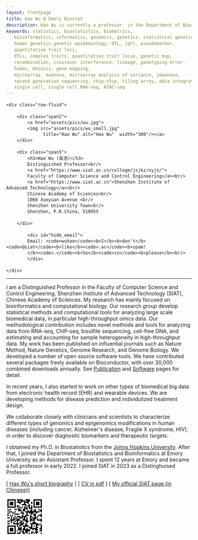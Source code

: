 ```yaml
---
layout: frontpage
title: Hao Wu @ Emory Biostat
description: Hao Wu is currently a professor  in the Department of Biostatistics and Bioinformatics at Emory University 
keywords: statistics, biostatistics, biometrics,
   bioinformatics, informatics, genomics, genetics, statistical genetics,
   human genetics,genetic epidemiology, QTL, jqtl, pseudomarker,
   quantitative trait loci,
   QTLs, complex traits, quantitative trait locus, genetic map,
   recombination, crossover interference, linkage, genotyping error,
   human, meiosis, gene mapping,
   microarray, maanova, microarray analysis of variance, jmaanova,
   second generation sequencing, chip-chip, tiling array, data integration, DSS,
   single cell, single cell RNA-seq, ATAC-seq
---
```

<!--
<div class="navbar">
  <div class="navbar-inner">
      <ul class="nav">
          <li><a href="https://scholar.google.com/citations?user=nDSGBakAAAAJ&hl=en">Google Scholar</a></li>
          <li><a href="https://github.com/benliemory">Github</a></li>
      </ul>
  </div>
-->

<div class="container">

    <div class="row-fluid">
        
        <div class="span2">
            <a href="assets/pics/wu.jpg">
            <img src="assets/pics/wu_small.jpg"
                  title="Hao Wu" alt="Hao Wu"  width="300"/></a>
        </div>

        <div class="span5">
            <h3>Hao Wu (吴浩)</h3>
            Distinguished Professor<br/>
            <a href="https://www.siat.ac.cn/college/jsjkz/xyjs/">
            Faculty of Computer Science and Control Engineering</a><br/>
            <a href="https://www.siat.ac.cn">Shenzhen Institute of Advanced Technology</a><br/>
            Chinese Academy of Sciences<br/>
            1068 Xueyuan Avenue <br/>
            Shenzhen University Town<br/>
            Shenzhen, P.R.China, 518055

        </div>

            <div id="hide_email">
            Email: <code>wuhao</code><b>I</b><b>don't</b><code>@siat</code><b>like</b><code>.ac</code><b>spam!
            </b><code>.</code><b>So</b><code>cn</code><b>please</b><br/>
            </div>

    </div>
</div>




<hr />

I am a Distinguished Professor in the Faculty of Computer Science and Control Engineering, Shenzhen Institute of Advanced Technology (SIAT), Chinese Academy of Sciences. 
My research has mainly focused on bioinformatics and computational biology.
Our research group develop statistical methods and computational
tools for analyzing large scale biomedical data, in particular high-throughput omics data. Our methodological contribution includes novel methods and tools for analyzing data from RNA-seq, ChIP-seq, bisulfite sequencing, cell-free DNA, and estimating and accounting for sample heterogeneity in high-throughput data. My work has been published on influential journals such as Nature Method, Nature Genetics, Genome Research, and Genome Biology. We developed a number of open source software tools. We have contributed several packages freely available on Bioconductor, with over 30,000 combined downloads annually. See [Publication](http://www.haowulab.org//pages/pubs.html) and [Software](http://www.haowulab.org//pages/software.html) pages for detail. 


In recent years, I also started to work on other types of biomedical big data from electronic health record (EHR) and wearable devices. 
We are developing methods for disease prediction and individulized treatment design. 

We collaborate closely with clinicians and scientists to characterize different types of genomics and epigenomics modifications in human diseases (including cancer, Alzheimer's disease, Fragile X syndrome, HIV), in order to discover diagnostic biomarkers and therapeutic targets. 


<p>
I obtained my Ph.D. in Biostatistics from the
<a href="http://www.biostat.jhsph.edu">Johns Hopkins University</a>.
After that, I joined the Department of Biostatistics and Bioinformatics
at Emory University as an Assistant Professor. I spent 12 years at Emory and became a full professor in early 2022. I joined SIAT in 2023 as a Distinghuised Professor. 



<p>
[ <a href="pages/bio.html">Hao Wu's short biography</a> ]  [ <a href="assets/wu-cv.pdf">CV in pdf</a> ]
[ <a href="https://www.siat.ac.cn/college/jsjkz/szdw/202212/t20221212_6578959.html">
My official SIAT page (in Chinese)</a>]
<p>
<p>
<p>


<img src="assets/pics/HaoWuQR.png" width="100">


